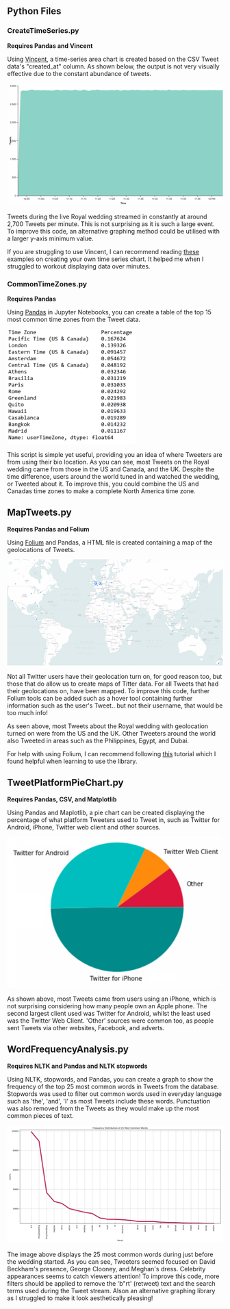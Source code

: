 ## Python Files

### CreateTimeSeries.py
<b>Requires Pandas and Vincent</b>

Using <a href="http://vincent.readthedocs.io/en/latest/">Vincent</a>, a time-series area chart is created based on the CSV Tweet data's "created_at" column. As shown below, the output is not very visually effective due to the constant abundance of tweets.

<img src="https://github.com/kmbutterfield/Programming-for-Spatial-Analysts-Advanced-Skills-Assessment-2/blob/master/0.%20Images/TimeSeriesOutput.png" width="700">

Tweets during the live Royal wedding streamed in constantly at around 2,700 Tweets per minute. This is not surprising as it is such a large event. To improve this code, an alternative graphing method could be utilised with a larger y-axis minimum value.

If you are struggling to use Vincent, I can recommend reading <a href="http://wrobstory.github.io/2013/04/pandas-vincent-timeseries.html">these</a> examples on creating your own time series chart. It helped me when I struggled to workout displaying data over minutes.

### CommonTimeZones.py
<b>Requires Pandas </b>

Using <a href="https://pandas.pydata.org/">Pandas</a> in Jupyter Notebooks, you can create a table of the top 15 most common time zones from the Tweet data.

<img src="https://github.com/kmbutterfield/Programming-for-Spatial-Analysts-Advanced-Skills-Assessment-2/blob/master/0.%20Images/TimeZoneOutput.png" width="300">

This script is simple yet useful, providing you an idea of where Tweeters are from using their bio location. As you can see, most Tweets on the Royal wedding came from those in the US and Canada, and the UK. Despite the time difference, users around the world tuned in and watched the wedding, or Tweeted about it. To improve this, you could combine the US and Canadas time zones to make a complete North America time zone.

## MapTweets.py
<b>Requires Pandas and Folium </b>

Using <a href="https://github.com/python-visualization/folium">Folium</a> and Pandas, a HTML file is created containing a map of the geolocations of Tweets.

<img src="https://github.com/kmbutterfield/Programming-for-Spatial-Analysts-Advanced-Skills-Assessment-2/blob/master/0.%20Images/TeetMapOutput.png">

Not all Twitter users have their geolocation turn on, for good reason too, but those that do allow us to create maps of Titter data. For all Tweets that had their geolocations on, have been mapped. To improve this code, further Folium tools can be added such as a hover tool containing further information such as the user's Tweet.. but not their username, that would be too much info!

As seen above, most Tweets about the Royal wedding with geolocation turned on were from the US and the UK. Other Tweeters around the world also Tweeted in areas such as the Philippines, Egypt, and Dubai. 

For help with using Folium, I can recommend following <a href="https://www.kaggle.com/daveianhickey/how-to-folium-for-maps-heatmaps-time-data">this</a> tutorial which I found helpful when learning to use the library.

## TweetPlatformPieChart.py
<b>Requires Pandas, CSV, and Matplotlib </b>

Using Pandas and Maplotlib, a pie chart can be created displaying the percentage of what platform Tweeters used to Tweet in, such as Twitter for Android, iPhone, Twitter web client and other sources.

<img src="https://github.com/kmbutterfield/Programming-for-Spatial-Analysts-Advanced-Skills-Assessment-2/blob/master/0.%20Images/TweetPlatformOutput.png" width="500">

As shown above, most Tweets came from users using an iPhone, which is not surprising considering how many people own an Apple phone. The second largest client used was Twitter for Android, whilst the least used was the Twitter Web Client. 'Other' sources were common too, as people sent Tweets via other websites, Facebook, and adverts.

## WordFrequencyAnalysis.py
<b>Requires NLTK and Pandas and NLTK stopwords </b>

Using NLTK, stopwords, and Pandas, you can create a graph to show the frequency of the top 25 most common words in Tweets from the database. Stopwords was used to filter out common words used in everyday language such as 'the', 'and', 'I' as most Tweets include these words. Punctuation was also removed from the Tweets as they would make up the most common pieces of text.

<img src="https://github.com/kmbutterfield/Programming-for-Spatial-Analysts-Advanced-Skills-Assessment-2/blob/master/0.%20Images/FreqDistBefore.png">

The image above displays the 25 most common words during just before the wedding started. As you can see, Tweeters seemed focused on David Beckham's presence, George Clooney, and Meghan's dress. Celebrity appearances seems to catch viewers attention! To improve this code, more filters should be applied to remove the 'b"rt' (retweet) text and the search terms used during the Tweet stream. Alson an alternative graphing library as I struggled to make it look aesthetically pleasing!
